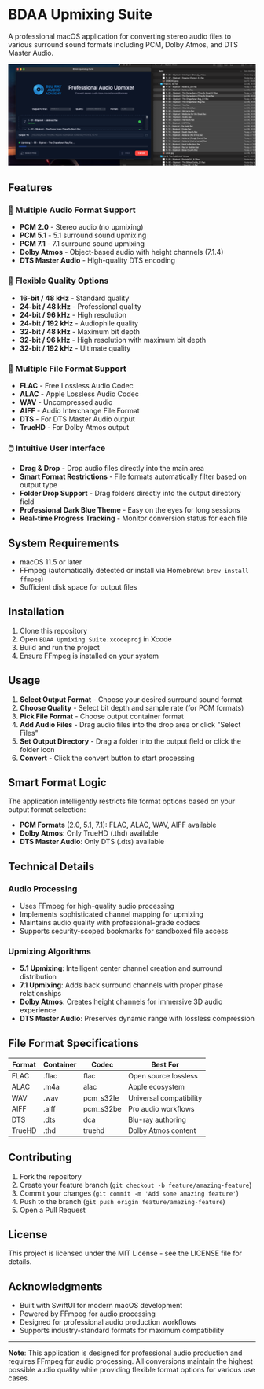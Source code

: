 # BDAA Upmixing Suite

A professional macOS application for converting stereo audio files to various surround sound formats including PCM, Dolby Atmos, and DTS Master Audio.

![BDAA Upmixing Suite Screenshot](screenshot.png)

## Features

### 🎵 Multiple Audio Format Support
- **PCM 2.0** - Stereo audio (no upmixing)
- **PCM 5.1** - 5.1 surround sound upmixing
- **PCM 7.1** - 7.1 surround sound upmixing
- **Dolby Atmos** - Object-based audio with height channels (7.1.4)
- **DTS Master Audio** - High-quality DTS encoding

### 🔧 Flexible Quality Options
- **16-bit / 48 kHz** - Standard quality
- **24-bit / 48 kHz** - Professional quality
- **24-bit / 96 kHz** - High resolution
- **24-bit / 192 kHz** - Audiophile quality
- **32-bit / 48 kHz** - Maximum bit depth
- **32-bit / 96 kHz** - High resolution with maximum bit depth
- **32-bit / 192 kHz** - Ultimate quality

### 📁 Multiple File Format Support
- **FLAC** - Free Lossless Audio Codec
- **ALAC** - Apple Lossless Audio Codec
- **WAV** - Uncompressed audio
- **AIFF** - Audio Interchange File Format
- **DTS** - For DTS Master Audio output
- **TrueHD** - For Dolby Atmos output

### 🖱️ Intuitive User Interface
- **Drag & Drop** - Drop audio files directly into the main area
- **Smart Format Restrictions** - File formats automatically filter based on output type
- **Folder Drop Support** - Drag folders directly into the output directory field
- **Professional Dark Blue Theme** - Easy on the eyes for long sessions
- **Real-time Progress Tracking** - Monitor conversion status for each file

## System Requirements

- macOS 11.5 or later
- FFmpeg (automatically detected or install via Homebrew: `brew install ffmpeg`)
- Sufficient disk space for output files

## Installation

1. Clone this repository
2. Open `BDAA Upmixing Suite.xcodeproj` in Xcode
3. Build and run the project
4. Ensure FFmpeg is installed on your system

## Usage

1. **Select Output Format** - Choose your desired surround sound format
2. **Choose Quality** - Select bit depth and sample rate (for PCM formats)
3. **Pick File Format** - Choose output container format
4. **Add Audio Files** - Drag audio files into the drop area or click "Select Files"
5. **Set Output Directory** - Drag a folder into the output field or click the folder icon
6. **Convert** - Click the convert button to start processing

## Smart Format Logic

The application intelligently restricts file format options based on your output format selection:

- **PCM Formats** (2.0, 5.1, 7.1): FLAC, ALAC, WAV, AIFF available
- **Dolby Atmos**: Only TrueHD (.thd) available
- **DTS Master Audio**: Only DTS (.dts) available

## Technical Details

### Audio Processing
- Uses FFmpeg for high-quality audio processing
- Implements sophisticated channel mapping for upmixing
- Maintains audio quality with professional-grade codecs
- Supports security-scoped bookmarks for sandboxed file access

### Upmixing Algorithms
- **5.1 Upmixing**: Intelligent center channel creation and surround distribution
- **7.1 Upmixing**: Adds back surround channels with proper phase relationships
- **Dolby Atmos**: Creates height channels for immersive 3D audio experience
- **DTS Master Audio**: Preserves dynamic range with lossless compression

## File Format Specifications

| Format | Container | Codec | Best For |
|--------|-----------|-------|----------|
| FLAC | .flac | flac | Open source lossless |
| ALAC | .m4a | alac | Apple ecosystem |
| WAV | .wav | pcm_s32le | Universal compatibility |
| AIFF | .aiff | pcm_s32be | Pro audio workflows |
| DTS | .dts | dca | Blu-ray authoring |
| TrueHD | .thd | truehd | Dolby Atmos content |

## Contributing

1. Fork the repository
2. Create your feature branch (`git checkout -b feature/amazing-feature`)
3. Commit your changes (`git commit -m 'Add some amazing feature'`)
4. Push to the branch (`git push origin feature/amazing-feature`)
5. Open a Pull Request

## License

This project is licensed under the MIT License - see the LICENSE file for details.

## Acknowledgments

- Built with SwiftUI for modern macOS development
- Powered by FFmpeg for audio processing
- Designed for professional audio production workflows
- Supports industry-standard formats for maximum compatibility

---

**Note**: This application is designed for professional audio production and requires FFmpeg for audio processing. All conversions maintain the highest possible audio quality while providing flexible format options for various use cases.